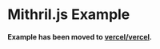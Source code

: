# Mithril.js Example

#### Example has been moved to [vercel/vercel](https://github.com/vercel/vercel/tree/master/examples/mithril).
